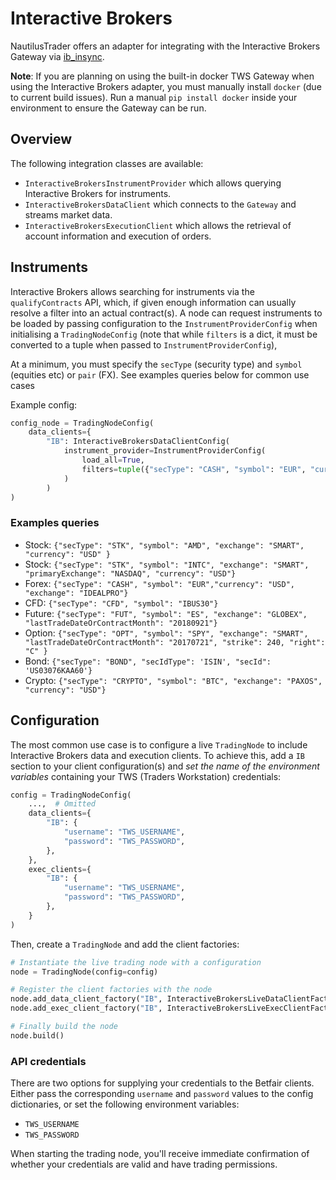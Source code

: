 # Interactive Brokers

NautilusTrader offers an adapter for integrating with the Interactive Brokers Gateway via 
[ib_insync](https://github.com/erdewit/ib_insync).

**Note**: If you are planning on using the built-in docker TWS Gateway when using the Interactive Brokers adapter,
you must manually install `docker` (due to current build issues). Run a manual `pip install docker` inside your
environment to ensure the Gateway can be run. 

## Overview

The following integration classes are available:
- `InteractiveBrokersInstrumentProvider` which allows querying Interactive Brokers for instruments.
- `InteractiveBrokersDataClient` which connects to the `Gateway` and streams market data.
- `InteractiveBrokersExecutionClient` which allows the retrieval of account information and execution of orders.

## Instruments
Interactive Brokers allows searching for instruments via the `qualifyContracts` API, which, if given enough information
can usually resolve a filter into an actual contract(s). A node can request instruments to be loaded by passing 
configuration to the `InstrumentProviderConfig` when initialising a `TradingNodeConfig` (note that while `filters`
is a dict, it must be converted to a tuple when passed to `InstrumentProviderConfig`), 

At a minimum, you must specify the `secType` (security type) and `symbol` (equities etc) or `pair` (FX). See examples 
queries below for common use cases 

Example config: 

```python
config_node = TradingNodeConfig(
    data_clients={
        "IB": InteractiveBrokersDataClientConfig(
            instrument_provider=InstrumentProviderConfig(
                load_all=True,
                filters=tuple({"secType": "CASH", "symbol": "EUR", "currecy": "USD"}.items())
            )
        )
)
```

### Examples queries
- Stock: `{"secType": "STK", "symbol": "AMD", "exchange": "SMART", "currency": "USD" }`
- Stock: `{"secType": "STK", "symbol": "INTC", "exchange": "SMART", "primaryExchange": "NASDAQ", "currency": "USD"}`
- Forex: `{"secType": "CASH", "symbol": "EUR","currency": "USD", "exchange": "IDEALPRO"}`
- CFD: `{"secType": "CFD", "symbol": "IBUS30"}`
- Future: `{"secType": "FUT", "symbol": "ES", "exchange": "GLOBEX", "lastTradeDateOrContractMonth": "20180921"}`
- Option: `{"secType": "OPT", "symbol": "SPY", "exchange": "SMART", "lastTradeDateOrContractMonth": "20170721", "strike": 240, "right": "C" }`
- Bond: `{"secType": "BOND", "secIdType": 'ISIN', "secId": 'US03076KAA60'}`
- Crypto: `{"secType": "CRYPTO", "symbol": "BTC", "exchange": "PAXOS", "currency": "USD"}`


## Configuration
The most common use case is to configure a live `TradingNode` to include Interactive Brokers
data and execution clients. To achieve this, add a `IB` section to your client
configuration(s) and _set the name of the environment variables_ containing your TWS 
(Traders Workstation) credentials:

```python
config = TradingNodeConfig(
    ...,  # Omitted 
    data_clients={
        "IB": {
            "username": "TWS_USERNAME",
            "password": "TWS_PASSWORD",
        },
    },
    exec_clients={
        "IB": {
            "username": "TWS_USERNAME",
            "password": "TWS_PASSWORD",
        },
    }
)
```

Then, create a `TradingNode` and add the client factories:

```python
# Instantiate the live trading node with a configuration
node = TradingNode(config=config)

# Register the client factories with the node
node.add_data_client_factory("IB", InteractiveBrokersLiveDataClientFactory)
node.add_exec_client_factory("IB", InteractiveBrokersLiveExecClientFactory)

# Finally build the node
node.build()
```

### API credentials
There are two options for supplying your credentials to the Betfair clients.
Either pass the corresponding `username` and `password` values to the config dictionaries, or
set the following environment variables: 
- `TWS_USERNAME`
- `TWS_PASSWORD`

When starting the trading node, you'll receive immediate confirmation of whether your
credentials are valid and have trading permissions.


